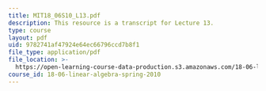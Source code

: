 ```yaml
---
title: MIT18_06S10_L13.pdf
description: This resource is a transcript for Lecture 13.
type: course
layout: pdf
uid: 9782741af47924e64ec66796ccd7b8f1
file_type: application/pdf
file_location: >-
  https://open-learning-course-data-production.s3.amazonaws.com/18-06-linear-algebra-spring-2010/9782741af47924e64ec66796ccd7b8f1_MIT18_06S10_L13.pdf
course_id: 18-06-linear-algebra-spring-2010
---
```

